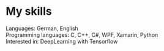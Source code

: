 # My skills

Languages:              German, English  
Programming languages:  C, C++, C#, WPF, Xamarin, Python  
Interested in:          DeepLearning with Tensorflow
